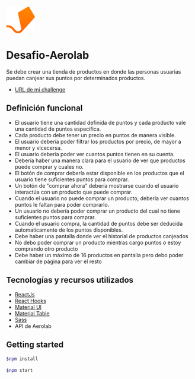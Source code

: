 ![GitHub Logo](https://github.com/LauVaca/Desafio-Aerolab/blob/main/desafio-aerolab/front/public/aerolab-logo.svg) 
# Desafio-Aerolab
Se debe crear una tienda de productos en donde las personas usuarias puedan canjear sus puntos por determinados productos.
- [URL de mi challenge](http://lauchallenges.surge.sh/)

## Definición funcional

- El usuario tiene una cantidad definida de puntos y cada producto vale una cantidad de puntos especifica.
- Cada producto debe tener un precio en puntos de manera visible.
- El usuario debería poder filtrar los productos por precio, de mayor a menor y vicecersa.
- El usuario debería poder ver cuantos puntos tienen en su cuenta.
- Debería haber una manera clara para el usuario de ver que productos puede comprar y cuales no.
- El botón de comprar debería estar disponible en los productos que el usuario tiene suficientes puntos para comprar.
- Un botón de "comprar ahora" debería mostrarse cuando el usuario interactúa con un producto que puede comprar.
- Cuando el usuario no puede comprar un producto, debería ver cuantos puntos le faltan para poder comprarlo.
- Un usuario no debería poder comprar un producto del cual no tiene suficientes puntos para comprar.
- Cuando el usuario compra, la cantidad de puntos debe ser deducida automaticamente de los puntos disponibles.
- Debe haber una pantalla donde ver el historial de productos canjeados
- No debo poder comprar un producto mientras cargo puntos o estoy comprando otro producto
- Debe haber un máximo de 16 productos en pantalla pero debo poder cambiar de página para ver el resto

## Tecnologías y recursos utilizados
- [ReactJs](https://es.reactjs.org/)
- [React Hooks](https://es.reactjs.org/docs/hooks-intro.html)
- [Material UI](https://material-ui.com/)
- [Material Table](https://material-table.com/#/)
- [Sass](https://sass-lang.com/)
- API de Aerolab

## Getting started
```bash
$npm install
```
```bash
$npm start
```
